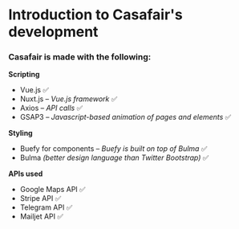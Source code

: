 # Introduction to Casafair's development

### Casafair is made with the following:

**Scripting**
- Vue.js :white_check_mark:
- Nuxt.js – _Vue.js framework_ :white_check_mark:
- Axios – _API calls_ :white_check_mark:
- GSAP3 – _Javascript-based animation of pages and elements_ :white_check_mark:

**Styling**
- Buefy for components – _Buefy is built on top of Bulma_ :white_check_mark:
- Bulma _(better design language than Twitter Bootstrap)_ :white_check_mark:

**APIs used**
- Google Maps API :white_check_mark:
- Stripe API :white_check_mark:
- Telegram API :white_check_mark:
- Mailjet API :white_check_mark:
